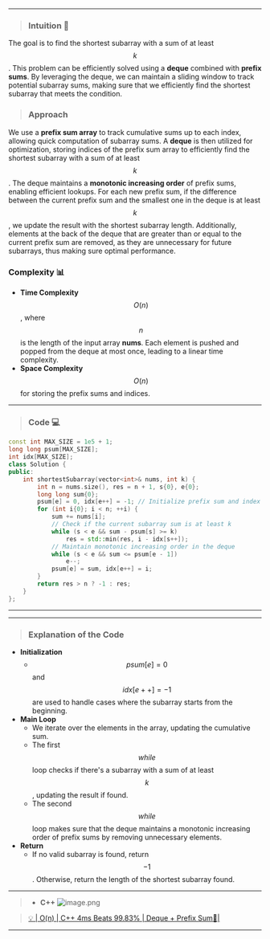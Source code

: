 
#
---
> ### Intuition 🧩
The goal is to find the shortest subarray with a sum of at least $$k$$. This problem can be efficiently solved using a **deque** combined with **prefix sums**. By leveraging the deque, we can maintain a sliding window to track potential subarray sums, making sure that we efficiently find the shortest subarray that meets the condition.
> ### Approach
We use a **prefix sum array** to track cumulative sums up to each index, allowing quick computation of subarray sums. A **deque** is then utilized for optimization, storing indices of the prefix sum array to efficiently find the shortest subarray with a sum of at least $$k$$. The deque maintains a **monotonic increasing order** of prefix sums, enabling efficient lookups. For each new prefix sum, if the difference between the current prefix sum and the smallest one in the deque is at least $$k$$, we update the result with the shortest subarray length. Additionally, elements at the back of the deque that are greater than or equal to the current prefix sum are removed, as they are unnecessary for future subarrays, thus making sure optimal performance.

### Complexity 📊
- **Time Complexity** $$O(n)$$, where $$n$$ is the length of the input array **nums**. Each element is pushed and popped from the deque at most once, leading to a linear time complexity.
- **Space Complexity** $$O(n)$$ for storing the prefix sums and indices.

---

> ### Code 💻

```cpp []
const int MAX_SIZE = 1e5 + 1;
long long psum[MAX_SIZE];
int idx[MAX_SIZE];
class Solution {
public:
    int shortestSubarray(vector<int>& nums, int k) {
        int n = nums.size(), res = n + 1, s{0}, e{0};
        long long sum{0};
        psum[e] = 0, idx[e++] = -1; // Initialize prefix sum and index
        for (int i{0}; i < n; ++i) {
            sum += nums[i];
            // Check if the current subarray sum is at least k
            while (s < e && sum - psum[s] >= k)
                res = std::min(res, i - idx[s++]);
            // Maintain monotonic increasing order in the deque
            while (s < e && sum <= psum[e - 1])
                e--;
            psum[e] = sum, idx[e++] = i;
        }
        return res > n ? -1 : res;
    }
};
```

---
---
> ### Explanation of the Code
- **Initialization**
  - $$psum[e] = 0$$ and $$idx[e++] = -1$$ are used to handle cases where the subarray starts from the beginning.
- **Main Loop**
  - We iterate over the elements in the array, updating the cumulative sum.
  - The first $$while$$ loop checks if there's a subarray with a sum of at least $$k$$, updating the result if found.
  - The second $$while$$ loop makes sure that the deque maintains a monotonic increasing order of prefix sums by removing unnecessary elements.
- **Return**
  - If no valid subarray is found, return $$-1$$. Otherwise, return the length of the shortest subarray found.

---
> - **C++**
> ![image.png](https://assets.leetcode.com/users/images/6f527caa-5ffe-4334-bab9-83574abc1626_1731806692.562703.png)

> [💡 | O(n) | C++ 4ms Beats 99.83% | Deque + Prefix Sum🧠|](https://leetcode.com/problems/shortest-subarray-with-sum-at-least-k/solutions/6053009/o-n-c-4ms-beats-99-83-deque-prefix-sum)

---

